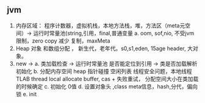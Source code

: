 
## jvm
1. 内存区域： 程序计数器，虚拟机栈，本地方法栈，堆，方法区（meta元空间）-> 运行时常量池(string,引用，final,普通变量
a. oom, sof,nio, 不受jvm限制，zero copy 减少 复制，maxMeta
2. Heap 对象 和数组分配 ， 新生代，老年代。s0,s1,eden, 15age header, 大对象。
3. new ->
    a. 类加载检查 -> 运行时常量池 是否能定位到引用 -> 类是否加载解析初始化
    b. 分配内存空间 heap 指针碰撞 空闲列表 线程安全问题，本地线程 TLAB thread local allocate buffer, cas + 失败重试， 分配空间大小在类加载的时候确定
    c. 初始化 0值 
    d. 设置对象头 ,class meta信息，hash,分代，偏向锁
    e. init